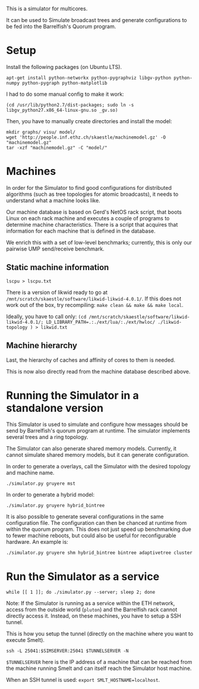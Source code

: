 This is a simulator for multicores.

It can be used to Simulate broadcast trees and generate configurations
to be fed into the Barrelfish's Quorum program.

# Setup

Install the following packages (on Ubuntu LTS).

    apt-get install python-networkx python-pygraphviz libgv-python python-numpy python-pygraph python-matplotlib

I had to do some manual config to make it work:

    (cd /usr/lib/python2.7/dist-packages; sudo ln -s libgv_python27.x86_64-linux-gnu.so _gv.so)

Then, you have to manually create directories and install the model:

    mkdir graphs/ visu/ model/
    wget 'http://people.inf.ethz.ch/skaestle/machinemodel.gz' -O "machinemodel.gz"
    tar -xzf "machinemodel.gz" -C "model/"


# Machines

In order for the Simulator to find good configurations for distributed
algorithms (such as tree topologies for atomic broadcasts), it needs
to understand what a machine looks like.

Our machine database is based on Gerd's NetOS rack script, that boots
Linux on each rack machine and executes a couple of programs to
determine machine characteristics. There is a script that acquires
that information for each machine that is defined in the database.

We enrich this with a set of low-level benchmarks; currently, this is
only our pairwise UMP send/receive benchmark.

## Static machine information

```lscpu > lscpu.txt```

There is a version of likwid ready to go at `/mnt/scratch/skaestle/software/likwid-likwid-4.0.1/`.
If this does not work out of the box, try recompiling: `make clean && make && make local`.

Ideally, you have to call only:
```(cd /mnt/scratch/skaestle/software/likwid-likwid-4.0.1/; LD_LIBRARY_PATH=.:./ext/lua/:./ext/hwloc/ ./likwid-topology ) > likwid.txt```

## Machine hierarchy

Last, the hierarchy of caches and affinity of cores to them is needed.

This is now also directly read from the machine database described
above.

# Running the Simulator in a standalone version

This Simulator is used to simulate and configure how messages should
be send by Barrelfish's quorum program at runtime. The simulator
implements several trees and a ring topology.

The Simulator can also generate shared memory models. Currently, it
cannot simulate shared memory models, but it can generate
configuration.

In order to generate a overlays, call the Simulator with the desired
topology and machine name.

```./simulator.py gruyere mst```

In order to generate a hybrid model:

```./simulator.py gruyere hybrid_bintree```

It is also possible to generate several configurations in the same
configuration file. The configuration can then be chanced at runtime
from within the quorum program. This does not just speed up
benchmarking due to fewer machine reboots, but could also be useful
for reconfigurable hardware. An example is:

```./simulator.py gruyere shm hybrid_bintree bintree adaptivetree cluster```


# Run the Simulator as a service

```while [[ 1 ]]; do ./simulator.py --server; sleep 2; done```

Note: If the Simulator is running as a service within the ETH network,
access from the outside world (`pluton`) and the Barrelfish rack cannot
directly access it. Instead, on these machines, you have to setup a
SSH tunnel.

This is how you setup the tunnel (directly on the machine where you
want to execute Smelt).

```ssh -L 25041:$SIMSERVER:25041 $TUNNELSERVER -N```

`$TUNNELSERVER` here is the IP address of a machine that can be
reached from the machine running Smelt and can itself reach the
Simulator host machine.

When an SSH tunnel is used: `export SMLT_HOSTNAME=localhost`.
